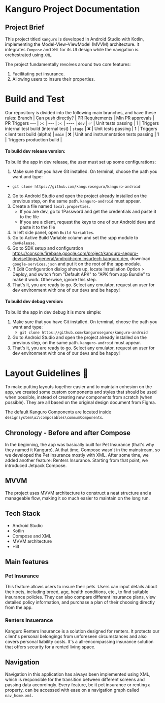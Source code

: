 # Kanguro Project Documentation

## Project Brief

This project titled `Kanguro` is developed in Android Studio with Kotlin, implementing the Model-View-ViewModel (MVVM) architecture. It integrates `Compose` and `XML` for its UI design while the navigation is orchestrated using `XML`.

The project fundamentally revolves around two core features:
1. Facilitating pet insurance.
2. Allowing users to insure their properties.

# Build and Test
Our repository is divided into the following main branches, and have these rules:
Branch | Can push directly? | PR Requirements | Min PR approvals | PR Triggers
--- | :-: | --- | :-: | ---- |
`dev` | ✅ | Unit tests passing | 1 | Triggers internal test build (internal test) |
`stage` | ❌ | Unit tests passing | 1 | Triggers client test build (alpha) |
`main` | ❌ | Unit and instrumentation tests passing | 1 | Triggers production build |

#### To build dev release version:
To build the app in dev release, the user must set up some configurations:
1. Make sure that you have Git installed. On terminal, choose the path you want and type:
- `git clone https://github.com/kanguroseguro/kanguro-android`
2. Go to Android Studio and open the project already installed on the previous step, on the same path. `kanguro-android` must appear.
3. Create a file named `local.properties`.
    - If you are dev, go to 1Password and get the credentials and paste it to the file
    - If you are a client, request the keys to one of our Android devs and paste it to the file
4. In left side panel, open `Build Variables`.
5. Go to Active Build Variable column and set the :app module to `devRelease`.
6. Go to SDK setup and configuration https://console.firebase.google.com/project/kanguro-seguro-dev/settings/general/android:com.insurtech.kanguro.dev, download `google-services.json` and put it on the root of the :app module.
7. If Edit Configuration dialog shows up, locate Installation Option > Deploy, and switch from "Default APK" to "APK from app Bundle" to make it work. Otherwise, ignore this step.
8. That's it, you are ready to go. Select any emulator, request an user for dev environment with one of our devs and be happy!

#### To build dev debug version:
To build the app in dev debug it is more simple:
1. Make sure that you have Git installed. On terminal, choose the path you want and type:
   - `git clone https://github.com/kanguroseguro/kanguro-android`
2. Go to Android Studio and open the project already installed on the previous step, on the same path. `kanguro-android` must appear.
3. That's it, you are ready to go. Select any emulator, request an user for dev environment with one of our devs and be happy!


# Layout Guidelines 🤠
To make putting layouts together easier and to maintain cohesion on the app, we created some custom components and styles that should be used when possible, instead of creating new components from scratch (when possible). They are all based on the original design document from Figma.

The default Kanguro Components are located inside `designsystem\ui\composables\commumComponents`.

## Chronology -  Before and after Compose

In the beginning, the app was basically built for Pet Insurance (that's why they named it Kanguro). At that time, Compose wasn't in the mainstream, so we developed the Pet Insurance mostly with XML. After some time, we added another feature: Renters Insurance. Starting from that point, we introduced Jetpack Compose.

## MVVM

The project uses MVVM architecture to construct a neat structure and a manageable flow, making it so much easier to maintain on the long run.

## Tech Stack

- Android Studio
- Kotlin
- Compose and XML
- MVVM architecture
- Hilt

## Main features


### Pet Insurance

This feature allows users to insure their pets. Users can input details about their pets, including breed, age, health conditions, etc., to find suitable insurance policies. They can also compare different insurance plans, view detailed policy information, and purchase a plan of their choosing directly from the app.

### Renters Insuerance

Kanguro Renters Insurance is a solution designed for renters. It protects our client's personal belongings from unforeseen circumstances and also covers personal liability costs. It's a all-encompassing insurance solution that offers security for a rented living space.

## Navigation

Navigation in this application has always been implemented using XML, which is responsible for the transition between different screens and passing data accordingly. Every feature, be it pet insurance or renting a property, can be accessed with ease on a navigation graph called `nav_home.xml`.
